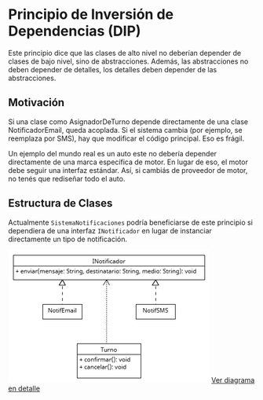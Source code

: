 # Principio de Inversión de Dependencias (DIP)

Este principio dice que las clases de alto nivel no deberían depender de clases de bajo nivel, sino de abstracciones. 
Además, las abstracciones no deben depender de detalles, los detalles deben depender de las abstracciones.

## Motivación
Si una clase como AsignadorDeTurno depende directamente de una clase NotificadorEmail, queda acoplada. Si el sistema cambia (por ejemplo, se reemplaza por SMS), hay que modificar el código principal. Eso es frágil.

Un ejemplo del mundo real es un auto este no debería depender directamente de una marca específica de motor. 
En lugar de eso, el motor debe seguir una interfaz estándar. Así, si cambiás de proveedor de motor, no tenés que rediseñar todo el auto.

## Estructura de Clases

Actualmente `SistemaNotificaciones` podría beneficiarse de este principio si dependiera de una interfaz `INotificador` en lugar de instanciar
directamente un tipo de notificación.

![Diagrama DIP](./imagenes/solid/DIP.png)
[Ver diagrama en detalle]()
